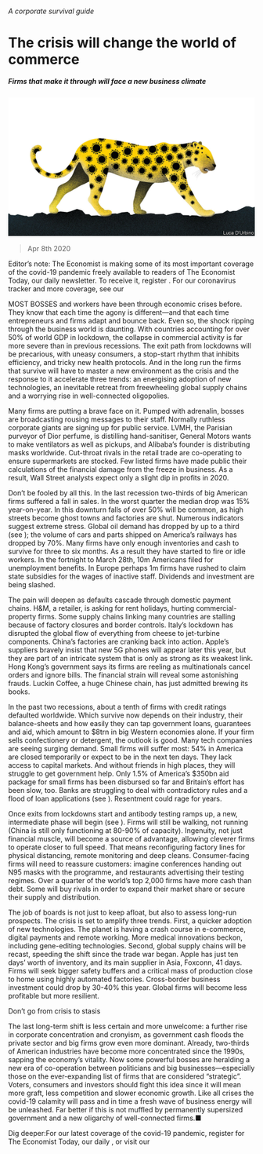 ###### A corporate survival guide

# The crisis will change the world of commerce 

##### Firms that make it through will face a new business climate 

![image](images/20200411_LDD001_1.jpg) 

> Apr 8th 2020 

Editor’s note: The Economist is making some of its most important coverage of the covid-19 pandemic freely available to readers of The Economist Today, our daily newsletter. To receive it, register . For our coronavirus tracker and more coverage, see our 

MOST BOSSES and workers have been through economic crises before. They know that each time the agony is different—and that each time entrepreneurs and firms adapt and bounce back. Even so, the shock ripping through the business world is daunting. With countries accounting for over 50% of world GDP in lockdown, the collapse in commercial activity is far more severe than in previous recessions. The exit path from lockdowns will be precarious, with uneasy consumers, a stop-start rhythm that inhibits efficiency, and tricky new health protocols. And in the long run the firms that survive will have to master a new environment as the crisis and the response to it accelerate three trends: an energising adoption of new technologies, an inevitable retreat from freewheeling global supply chains and a worrying rise in well-connected oligopolies.

Many firms are putting a brave face on it. Pumped with adrenalin, bosses are broadcasting rousing messages to their staff. Normally ruthless corporate giants are signing up for public service. LVMH, the Parisian purveyor of Dior perfume, is distilling hand-sanitiser, General Motors wants to make ventilators as well as pickups, and Alibaba’s founder is distributing masks worldwide. Cut-throat rivals in the retail trade are co-operating to ensure supermarkets are stocked. Few listed firms have made public their calculations of the financial damage from the freeze in business. As a result, Wall Street analysts expect only a slight dip in profits in 2020.


Don’t be fooled by all this. In the last recession two-thirds of big American firms suffered a fall in sales. In the worst quarter the median drop was 15% year-on-year. In this downturn falls of over 50% will be common, as high streets become ghost towns and factories are shut. Numerous indicators suggest extreme stress. Global oil demand has dropped by up to a third (see ); the volume of cars and parts shipped on America’s railways has dropped by 70%. Many firms have only enough inventories and cash to survive for three to six months. As a result they have started to fire or idle workers. In the fortnight to March 28th, 10m Americans filed for unemployment benefits. In Europe perhaps 1m firms have rushed to claim state subsidies for the wages of inactive staff. Dividends and investment are being slashed.

The pain will deepen as defaults cascade through domestic payment chains. H&amp;M, a retailer, is asking for rent holidays, hurting commercial-property firms. Some supply chains linking many countries are stalling because of factory closures and border controls. Italy’s lockdown has disrupted the global flow of everything from cheese to jet-turbine components. China’s factories are cranking back into action. Apple’s suppliers bravely insist that new 5G phones will appear later this year, but they are part of an intricate system that is only as strong as its weakest link. Hong Kong’s government says its firms are reeling as multinationals cancel orders and ignore bills. The financial strain will reveal some astonishing frauds. Luckin Coffee, a huge Chinese chain, has just admitted brewing its books.

In the past two recessions, about a tenth of firms with credit ratings defaulted worldwide. Which survive now depends on their industry, their balance-sheets and how easily they can tap government loans, guarantees and aid, which amount to $8trn in big Western economies alone. If your firm sells confectionery or detergent, the outlook is good. Many tech companies are seeing surging demand. Small firms will suffer most: 54% in America are closed temporarily or expect to be in the next ten days. They lack access to capital markets. And without friends in high places, they will struggle to get government help. Only 1.5% of America’s $350bn aid package for small firms has been disbursed so far and Britain’s effort has been slow, too. Banks are struggling to deal with contradictory rules and a flood of loan applications (see ). Resentment could rage for years.

Once exits from lockdowns start and antibody testing ramps up, a new, intermediate phase will begin (see ). Firms will still be walking, not running (China is still only functioning at 80-90% of capacity). Ingenuity, not just financial muscle, will become a source of advantage, allowing cleverer firms to operate closer to full speed. That means reconfiguring factory lines for physical distancing, remote monitoring and deep cleans. Consumer-facing firms will need to reassure customers: imagine conferences handing out N95 masks with the programme, and restaurants advertising their testing regimes. Over a quarter of the world’s top 2,000 firms have more cash than debt. Some will buy rivals in order to expand their market share or secure their supply and distribution.

The job of boards is not just to keep afloat, but also to assess long-run prospects. The crisis is set to amplify three trends. First, a quicker adoption of new technologies. The planet is having a crash course in e-commerce, digital payments and remote working. More medical innovations beckon, including gene-editing technologies. Second, global supply chains will be recast, speeding the shift since the trade war began. Apple has just ten days’ worth of inventory, and its main supplier in Asia, Foxconn, 41 days. Firms will seek bigger safety buffers and a critical mass of production close to home using highly automated factories. Cross-border business investment could drop by 30-40% this year. Global firms will become less profitable but more resilient.

Don’t go from crisis to stasis

The last long-term shift is less certain and more unwelcome: a further rise in corporate concentration and cronyism, as government cash floods the private sector and big firms grow even more dominant. Already, two-thirds of American industries have become more concentrated since the 1990s, sapping the economy’s vitality. Now some powerful bosses are heralding a new era of co-operation between politicians and big businesses—especially those on the ever-expanding list of firms that are considered “strategic”. Voters, consumers and investors should fight this idea since it will mean more graft, less competition and slower economic growth. Like all crises the covid-19 calamity will pass and in time a fresh wave of business energy will be unleashed. Far better if this is not muffled by permanently supersized government and a new oligarchy of well-connected firms.■

Dig deeper:For our latest coverage of the covid-19 pandemic, register for The Economist Today, our daily , or visit our 

